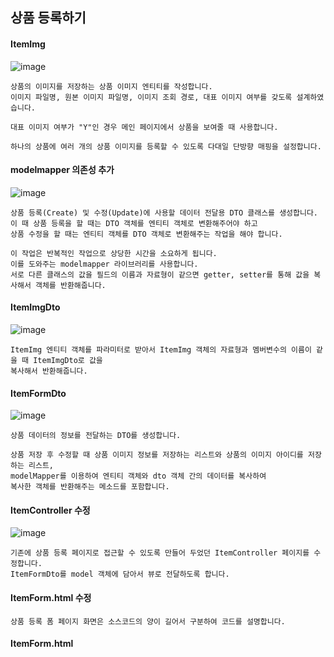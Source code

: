 ## 상품 등록하기
#### ItemImg
![image](https://github.com/mr-won/Shopping_Mall/assets/58906858/0bdc90b4-11c9-4fd9-8846-f7a6ad844c85)
```
상품의 이미지를 저장하는 상품 이미지 엔티티를 작성합니다.
이미지 파일명, 원본 이미지 파일명, 이미지 조회 경로, 대표 이미지 여부를 갖도록 설계하였습니다.

대표 이미지 여부가 "Y"인 경우 메인 페이지에서 상품을 보여줄 때 사용합니다.

하나의 상품에 여러 개의 상품 이미지를 등록할 수 있도록 다대일 단방향 매핑을 설정합니다.
```
#### modelmapper 의존성 추가
![image](https://github.com/mr-won/Shopping_Mall/assets/58906858/d10f3646-78b2-4e20-801d-8300696d7c0c)
```
상품 등록(Create) 및 수정(Update)에 사용할 데이터 전달용 DTO 클래스를 생성합니다.
이 때 상품 등록을 할 때는 DTO 객체를 엔티티 객체로 변환해주어야 하고
상품 수정을 할 때는 엔티티 객체를 DTO 객체로 변환해주는 작업을 해야 합니다.

이 작업은 반복적인 작업으로 상당한 시간을 소요하게 됩니다.
이를 도와주는 modelmapper 라이브러리를 사용합니다.
서로 다른 클래스의 값을 필드의 이름과 자료형이 같으면 getter, setter를 통해 값을 복사해서 객체를 반환해줍니다.
```
#### ItemImgDto
![image](https://github.com/mr-won/Shopping_Mall/assets/58906858/4c2e26e1-3603-449d-852d-76ae360530b1)
```
ItemImg 엔티티 객체를 파라미터로 받아서 ItemImg 객체의 자료형과 멤버변수의 이름이 같을 때 ItemImgDto로 값을
복사해서 반환해줍니다.
```
#### ItemFormDto
![image](https://github.com/mr-won/Shopping_Mall/assets/58906858/caabb33d-db99-4919-8b9d-70f9c7680dca)
```
상품 데이터의 정보를 전달하는 DTO를 생성합니다.

상품 저장 후 수정할 때 상품 이미지 정보를 저장하는 리스트와 상품의 이미지 아이디를 저장하는 리스트,
modelMapper를 이용하여 엔티티 객체와 dto 객체 간의 데이터를 복사하여
복사한 객체를 반환해주는 메소드를 포함합니다.
```
#### ItemController 수정
![image](https://github.com/mr-won/Shopping_Mall/assets/58906858/d5bc0f79-4498-4fdf-846c-03c7a79bfb2f)
```
기존에 상품 등록 페이지로 접근할 수 있도록 만들어 두었던 ItemController 페이지를 수정합니다.
ItemFormDto를 model 객체에 담아서 뷰로 전달하도록 합니다.
```
#### ItemForm.html 수정
```
상품 등록 폼 페이지 화면은 소스코드의 양이 길어서 구분하여 코드를 설명합니다.
```
#### ItemForm.html <script>
![image](https://github.com/mr-won/Shopping_Mall/assets/58906858/825530e0-a625-49a4-b94e-4817e8704e72)
```
상품 등록 시 실패 메시지르 받아서 상품 등록 페이지에 재진입 시 alert를 통해서 실패 사유를 보여줍니다.
파일 첨부 시 이미지 파일인지 검사를 합니다. 스크립트에서 검사를 한 번 하고, 서버에서 한 번 더 검사합니다.

서버쪽에서 말고 스크립트에서 검사하는 이유는 서버에 요청하고 클라이언트에 반환하는 등 리소스를 소모하기 때문입니다.
```
#### ItemForm.html <Form>
![image](https://github.com/mr-won/Shopping_Mall/assets/58906858/2752fd50-ca5e-46be-ab6b-10cc54407dfd)
```
파일을 전송할 때는 form 태그에 enctype(인코딩 타입)값으로 multipart/form-data를 입력합니다.
모든 문자를 인코딩하지않음을 명시합니다. 이 속성은 method의 속성값이 post인 경우에만 사용할 수 있습니다.
```
#### ItemForm.html <SellStatus>
![image](https://github.com/mr-won/Shopping_Mall/assets/58906858/4fd69642-b800-4f2c-a6bf-9f9f0ae9341b)
```
상품 판매 상태의 경우 판매 중과 품절 상태가 있습니다.
상품 주문이 많이 들어와서 재고가 없을 경우 주문 시 품절 상태로 변경
상품 등록만 먼저 해놓고 팔지 않을 경우에도 이용할 수 있습니다.
```
#### ItemForm.html <ItemImg>
![image](https://github.com/mr-won/Shopping_Mall/assets/58906858/9b67111f-3091-410e-8dc4-9a2d2e287df5)
```
상품 이미지의 경우 상품을 등록할 때와 상품을 저장할 때 2가지의 경우로 나눕니다.

상품 이미지 정보를 담고 있는 리스트가 비어 있다면 상품을 등록하는 경우입니다.

상품 이미지 정보를 담고 있는 리스트가 비어있지 않다면 상품을 수정하는 경우입니다.
```
#### ItemForm.html 이미지 수정
![image](https://github.com/mr-won/Shopping_Mall/assets/58906858/f1c5c125-d223-4cb6-b6bd-e3c26679f57f)
```
상품 이미지 정보를 담고 있는 리스트가 비어있지 않을 때 상품 아이디가 없는 경우(상품을 처음 등록할 경우)
저장 로직을 호출하는 버튼을 보여줍니다.

상품의 아이디가 있는 경우 수정 로직을 호출하는 버튼을 보여줍니다.
```
#### 상품 등록 페이지 구현
![image](https://github.com/mr-won/Shopping_Mall/assets/58906858/b1cbcc3a-1043-4d8c-b1b3-8e33bcd00a7b)
```
상품 등록 페이지를 구현하였습니다.

상품 판매 상태 말고도 상품 타임 세일 등의 기능을 추가하면 상품 구매자의 구매 욕구를 더 증가하도록 하는 등의
기능을 추가할 수 있을 것 같습니다.

상품 상세 이미지 중 대표 이미지등을 관리할 수 있습니다.
```
#### application.properties 설정 추가하기
![image](https://github.com/mr-won/Shopping_Mall/assets/58906858/d8fa9d12-708a-4d71-9a64-91e60a6ce4fe)
```
상품 이미지 경로와 리소스 업로드 경로 프로퍼티를 추가합니다.
```
#### WebMvcConfig 
![image](https://github.com/mr-won/Shopping_Mall/assets/58906858/4175f411-354e-4392-964a-1b10fb20ee64)
```
WebMvcConfigurer 인터페이스를 구현한 WebMvcConfig 파일을 작성합니다.
addResourceHandlers 메소드를 통해서 자신의 로컬 컴퓨터에 업로드한 파일을 찾을 위치를 설정합니다.
```
#### FileService
![image](https://github.com/mr-won/Shopping_Mall/assets/58906858/0f3fd38e-6092-45b4-8e0c-3d75055feb0f)
```
파일을 처리하는 FileService 클래스를 작성합니다.
파일을 업로드하는 메소드와 삭제하는 메소드를 작성하였습니다.

파일을 업로드하는 메소드에서는 서로 다른 객체에 이름을 부여하는 uuid와 확장자를 합쳐서 새로운 파일이름을 만들고
그 파일이름으로 파일경로를 생성한 후 생성자로 넘겨줘서 파일 출력 스트림을 생성합니다.

파일을 삭제하는 메소드에서는 파일이 저장된 경로를 이용하여 파일 객체를 생성한 후 객체의 존재여부에 따라 삭제를 합니다.
```
#### ItemImgRepository
![image](https://github.com/mr-won/Shopping_Mall/assets/58906858/f0df238f-4df7-4492-981d-2997490a6f3f)
```
상품 이미지 정보를 저장하는 ItemImgRepository 인터페이스를 작성합니다.
```
#### ItemImgService
![image](https://github.com/mr-won/Shopping_Mall/assets/58906858/ab403154-6050-4528-9765-aa7664a510eb)
```
상품 이미지를 업로드하고, 상품 이미지 정보를 저장하는 ItemImgService 클래스를 작성합니다.
```
#### ItemService
![image](https://github.com/mr-won/Shopping_Mall/assets/58906858/aee818fb-10a4-4e96-aa95-c6ecabb44336)
```
상품을 등록하는 ItemService 클래스를 작성합니다.

상품 등록 폼으로부터 입력 받은 데이터로 item 객체를 생성합니다.
상품 데이터를 저장한 후 첫 번째 이미지일 경우 상품 이미지 여부 값을 Y로하고 나머지는 N으로 합니다.
상품의 이미지 정보를 저장합니다.
```
#### ItemController
![image](https://github.com/mr-won/Shopping_Mall/assets/58906858/8de8d890-02fd-4ff0-908c-a44a4dd5800b)
```
상품을 등록하는 url을 ItemController 클래스에 추가합니다.

상품 등록시 필수값(첫 번째 상품이미지)가 없다면 다시 상품 등록 페이지로 전환합니다.
상품 저장 로직을 호출합니다. 상품이 정상적으로 등록되었다면 메인 페이지로 이동합니다.
```
#### 상품 등록 테스트 데이터 입력
![image](https://github.com/mr-won/Shopping_Mall/assets/58906858/e6379185-f693-4ce5-9bb7-10988701902c)
#### 상품 등록 테스트 입력 후 메인 화면 이동
![image](https://github.com/mr-won/Shopping_Mall/assets/58906858/7e046eb6-5356-4fc6-a956-ff26ecb96e9c)
```
저장 버튼을 눌렀을 때 상품이 정상적으로 저장되었다면 다음과 같이 메인페이지로 이동합니다.
```
#### 상품 등록 후 이미지 저장 결과
![image](https://github.com/mr-won/Shopping_Mall/assets/58906858/5426d941-ef23-43f9-96df-c0739b7f2e63)
```
파일 업로드 경로인 C:/shop/item 경로에 업로드한 청바지 사진과 스웨터 사진이 올라온 것을 확인할 수 있습니다.
```
## 상품 수정하기
#### ItemService
![image](https://github.com/mr-won/Shopping_Mall/assets/58906858/aa2175ae-ae4b-4a1d-929b-e4dfbbbfc0d3)
```
등록된 상품을 불러오는 getItemDtl 메소드를 ItemService 클래스에 추가합니다.
상품 데이털르 읽어오는 트랜잭션에 읽기 전용을 설정하여 JPA가 변경감지를 수행하지 않도록 합니다.
상품의 이미지를 조회하고 조회한 ItemImg 엔티티를 ItemImgDto 객체로 만들어서 리스트에 추가합니다.
상품의 아이디를 통해서 상품 엔티티를 조회합니다.
```
#### ItemController
![image](https://github.com/mr-won/Shopping_Mall/assets/58906858/01d2592b-6ba7-40ef-9b1f-24adb7c9e78b)
```
조회한 상품 데이터를 모델에 담아서 뷰로 전달합니다.
저장한 상품을 상품의 아이디를 이용해서 조회할 수 있습니다.
```
#### 상품 수정 페이지
![image](https://github.com/mr-won/Shopping_Mall/assets/58906858/033b7d3a-2145-4ce5-bc67-bb36d2eeda47)
```
http://localhost:8000/admin/item/상품아이디를 입력해보겠습니다.
상품아이디로 조회되는 상품이 없을 경우에는 상품 등록페이지로 이동하고
상품아디디로 조회되는 상품이 있을 경우에는 등록한 상품이 정상적으로 보이는 것을 확인할 수 있습니다.
```
#### ItemImgService
![image](https://github.com/mr-won/Shopping_Mall/assets/58906858/26454ebb-77e7-4f31-997d-fc270aec5a8d)
```
상품 이미지 수정하는 updateItemImg 메소드를 작성합니다.
상품 이미지를 수정할 때는 변경감지 기능을 사용합니다.
기존 등록한 이미지 파일을 삭제하고 업데이트한 이미지로 업로드합니다.
변경된 상품이미지 정보를 세팅합니다. savedItemImg는 영속 상태이므로 데이터를 변경하는 것만으로도
변경 감지 기능이 동작하여 트랜잭션이 끝날 때 update 쿼리가 실행됩니다.
```
#### Item
![image](https://github.com/mr-won/Shopping_Mall/assets/58906858/2662a1a2-e6c2-456c-b10d-b0e72dcb06bc)
```
Item 상품 엔티티에 상품을 업데이트하는 로직을 구현합니다.
엔티티 클래스에 비즈니스 로직을 추가하여 객체지향적(코드 재활용 목적)으로 코딩할 수 있습니다.
```
#### ItemService
![image](https://github.com/mr-won/Shopping_Mall/assets/58906858/b940262a-14ed-4aa9-8921-1de6c6ec3226)
```
상품을 업데이트할 때도 변경감지 기능을 사용합니다.
상품등록할 때 전달받은 상품아이디로 상품엔티티를 조회한 후 상품 등록화면에서 입력받은 데이터로 상품 엔티티를 업데이트합니다.
상품이미지 아이디를 조회하고 상품이미지를 업데이트합니다.(변경감지기능 updateItemImg)
```
#### ItemController
![image](https://github.com/mr-won/Shopping_Mall/assets/58906858/3564cc91-5afe-4235-a932-8fc0664f1509)
```
상품을 수정하는 url을 itemController 클래스에 추가합니다. 상품을 등록할 때 추가했던 코드와 비슷합니다.
```
#### 상품 수정 테스트
![image](https://github.com/mr-won/Shopping_Mall/assets/58906858/9f6e1061-0e04-4917-a48b-0820f08f0904)
```
새로운 테스트 상품을 등록합니다.
```
![image](https://github.com/mr-won/Shopping_Mall/assets/58906858/286cdc92-7e71-43b5-93be-c10fe2e681ab)
```
새로운 테스트 상품의 상품아이디를 확인하고 item_id = 352입니다. http://localhost:8000/admin/item/352 경로로 접속합니다.
```
![image](https://github.com/mr-won/Shopping_Mall/assets/58906858/0a71d902-d9dc-40fb-a02a-a7883af62f43)
```
해당 상품의 수정 페이지로 이동하게 되고 판매 상태를 품절, 가격을 20000, 재고를 200, 상품 상세 내용을 상품 수정 테스트,
상품의 이미지를 청바지에서 스웨터로 수정해보겠습니다.
```
![image](https://github.com/mr-won/Shopping_Mall/assets/58906858/d9ed4c25-8932-4459-a73f-1a1d87ce40c1)
```
기존에 올린 이미지 파일은 삭제되고 신규로 업로드한 이미지가 스웨터로 변경되고 메인화면으로 이동된 것으로 보아
상품 수정이 정상적으로 이루어진 것을 확인할 수 있습니다.
```
## 상품 관리하기
```
상품을 조회하는 조건(상품 등록일, 판매 상태, 상품명 또는 상품 등록자 아이디)를 설정 후 페이징 기능을 통해
일정 개수의 상품만 불러오며, 선택한 상품 상세 페이지로 이동할 수 있는 기능까지를 Querydsl을 이용하여 구현합니다.
```
#### 추가된 엔티티들의 Qdomain 생성
![image](https://github.com/mr-won/Shopping_Mall/assets/58906858/611d487c-85b9-4507-b1e2-46e7e6a04992)
```
maven compile을 실행하여 지금까지 작성한 엔티티 클래스들의 Qdomain 클래스를 생성합니다.
```
#### ItemSearchDto
![image](https://github.com/mr-won/Shopping_Mall/assets/58906858/9351f7a4-d7fa-41f3-b1b3-254e23579087)
```
상품 데이터 조회 시 상품 조회 조건을 가지고 있는 ItemSearchDto 클래스를 생성합니다.
```
#### Querydsl + Spring Data Jpa
```
Querydsl을 Spring Data Jpa와 함께 사용하기 위해서는 3단계의 과정으로 사용자 정의 리포지토리를 정의해야 합니다.
1. 사용자 정의 인터페이스 작성
2. 사용자 정의 인터페이스 구현
3. Spring Data Jpa 리포지토리에서 사용자 정의 인터페이스 상속
```
#### ItemRepositoryCustom
![image](https://github.com/mr-won/Shopping_Mall/assets/58906858/dd172dc1-f3fc-4077-9c46-4a032d6c3fd6)  
```
사용자 정의 인터페이스를 작성합니다.
Page<Item> 객체를 반환하는 getAdminItemPage 메소드를 작성합니다.
파라미터로 상품 조회 조건을 가지고 있는 itemSearchDto 객체와 페이징 정보를 담고 있는 pageable 객체를 받습니다.
```
#### ItemRepositoryCustomImpl
```
ItemRepositoryCustom 인터페이스를 구현하는 ItemRepositoryCustomImpl 클래스를 작성합니다.
BooleanExpression을 반환하는 메소드를 만들고 해당 조건들을 queryFactory의 where절에 사용합니다.
```
![image](https://github.com/mr-won/Shopping_Mall/assets/58906858/547d507a-f1e3-4fcf-b512-98d5a95e90da)
```
상품 판매 상태에 따른 상품 조회 조건입니다.
```
![image](https://github.com/mr-won/Shopping_Mall/assets/58906858/6f76cb49-a1fc-4ef7-bd65-eaad393208da)
```
searchDateType의 값에 따라서 dateTime의 값을 이전 시간의 값으로 세팅 후 해당 시간 이후 등록된 상품만 조회합니다.
```
![image](https://github.com/mr-won/Shopping_Mall/assets/58906858/b6332a4c-47c0-4ec8-a782-9464ad6dc9b2)
```
searchBy의 값에 따라서 상품명에 검색어를 포함하고 있는 상품 또는 상품 생성자의 아이디에 검색어를 포함하고 있는 상품을
조회하도록 합니다.
```
![image](https://github.com/mr-won/Shopping_Mall/assets/58906858/ca392efb-d7ca-464a-803f-c41cbc2c5b16)
```
getAdminItemPage 메소드를 오버라이딩하여 구현합니다. 조회한 데이터를 Page클래스의 구현체 PageImpl 객체로 반환합니다.
```
#### ItemRepository 수정
![image](https://github.com/mr-won/Shopping_Mall/assets/58906858/87490afe-8036-4152-a237-4f107efb0c89)
```
ItemRepository 인터페이스에서 ItemRepositoryCustom 인터페이스를 상속합니다.
상품 관리 페이지 목록을 불러오는 getAdminItemPage 메소드를 사용할 수 있습니다.
```
#### ItemService 수정
![image](https://github.com/mr-won/Shopping_Mall/assets/58906858/02dbfcf4-d36f-4140-8491-28a8c5b60a94)
```
ItemService 클래스에 상품 조회 조건과 페이징 정보를 파라미터로 받아서 상품 데이터를 조회하는 getAdminItemPage() 메소드를
추가합니다.
```
#### ItemController 수정
![image](https://github.com/mr-won/Shopping_Mall/assets/58906858/75a7eaca-e915-4337-8e6f-1ab24cd57de4)
```
ItemContoller 클래스에 상품 관리 화면 이동 및 조회한 상품 데이터를 화면에 전달하는 로직을 구현하였습니다.
한 페이지당 총 3개의 상품만 보여주도록 하였습니다.
```
#### itemMng.html script
![image](https://github.com/mr-won/Shopping_Mall/assets/58906858/3bccbf89-5094-4934-87ea-d06c1e81cf1b)
```
itemMng html의 스크립트 쪽 코드입니다.
상품 검색을 할 때 주의해야 할 점은 검색 버튼을 클릭할 때 조회할 페이지 번호를 0으로 설정해서 조회해야 한다는 점입니다.
그래야 현재 조회 조건으로 상품 데이터를 0페이지부터 조회합니다.
```
#### itemMng.html Table
![image](https://github.com/mr-won/Shopping_Mall/assets/58906858/e6699013-abc3-49b8-acae-d343c2eda8a4)
```
Table 영역에서는 조회한 상품 데이터를 그려줍니다.
```
#### itemMng.html 하단의 페이지 번호
![image](https://github.com/mr-won/Shopping_Mall/assets/58906858/6e626a5e-2ad6-418a-ba7e-f3085b822b4a)
```
첫 번째 페이지면 previous버튼을 눌렀을 때 disabled으로 선택 불가능하도록 합니다.
previous 버튼 클릭 시 현재 페이지에서 이전 페이지로 이동하도록 page 함수를 호출합니다.

마지막 페이지면 next 버튼을 눌렀을 때 disabled으로 선택 불가능하도록 합니다.
next 버튼 클릭 시 현재 페이지에서 다음 페이지로 이동하도록 page 함수를 호출합니다.
```
#### 상품 관리 화면 구현
![image](https://github.com/mr-won/Shopping_Mall/assets/58906858/208a44d9-2b72-4889-aa9c-131bb76b8747)
```
상품 관리 메뉴를 클릭하면 상품 관리 화면을 볼 수 있습니다. 하단의 상품 조회 조건을 여러 가지 선택 후 검색해보면
해당 조건에 맞는 상품들만 출력되는 것을 볼 수 있습니다.
```
#### attempt to recreate a file for type 빌드 오류 해결방법
![image](https://github.com/mr-won/Shopping_Mall/assets/58906858/9f16fb9e-d7b6-4f61-a30e-5d07e60bf0d0)
```
엔티티로 Qdomain 클래스를 생성할 때 파일이 이미 존재하고 있기 때문에 발생하는 오류로
target/generated-sources 파일을 통째로 삭제한 후 빌드하면 오류가 해결된다.
```
## 메인 화면
```
상품 메인 화면 역시 등록 화면과 마찬가지로 Querydsl을 사용하여 상품명으로 검색이 가능하도록 구현하였습니다.
Querydsl 대신 QueryProjection을 사용하여 상품 조회 시 Item 객체로 값을 받은 후 dto 클래스로 변환하는 과정없이
바로 dto 객체를 뽑아냈습니다.
```
#### MainItemDto
![image](https://github.com/mr-won/Shopping_Mall/assets/58906858/4b989657-5cbe-4f83-9d90-20422bcb0844)
```
메인 페이지에서 상품을 보여줄 때 사용할 MainItemDto 클래스를 생성합니다.
```
#### QMainItemDto
![image](https://github.com/mr-won/Shopping_Mall/assets/58906858/5127994c-c46e-4c70-9754-2c034205199e)
```
QueryProjection을 사용하기 위해 maven compile을 하여 QDto 파일을 생성합니다.
```
#### ItemRepositoryCustom에 인터페이스 추가 작성
![image](https://github.com/mr-won/Shopping_Mall/assets/58906858/3aad2660-bb52-49b3-959a-bc688174a92d)
```
ItemRepository에 메인 페이지에 보여줄 상품 리스트를 가져오는 getMainItemPage 메소드를 생성합니다.
```
#### ItemRepositoryCustomImpl에 메소드 구현
![image](https://github.com/mr-won/Shopping_Mall/assets/58906858/d20d144a-cb14-45ba-9b23-cce0d2c97e77)
![image](https://github.com/mr-won/Shopping_Mall/assets/58906858/73669cdb-064f-4fdc-bb53-e854699d04af)
![image](https://github.com/mr-won/Shopping_Mall/assets/58906858/d3f25201-e208-418b-a23a-4fc1eb908c08)
```
getMainItemPage() 메소드를 ItemRepositoryCustomImpl 클래스에 구현합니다.
```
#### ItemService
![image](https://github.com/mr-won/Shopping_Mall/assets/58906858/4909aa74-fd10-4eab-ab63-4ab5ae8dacfa)
```
메인 페이지에 보여줄 상품 데이터를 조회하는 getMainItemPage 메소드를 ItemService 클래스에 추가합니다.
```
#### MainController 수정
![image](https://github.com/mr-won/Shopping_Mall/assets/58906858/20e1b23e-94b2-4135-bd1d-806dbb89ee15)
```
메인 페이지에 상품 데이터를 보여주기 위해서 기존에 작성한 MainController를 수정합니다.
```
#### Main.html 수정
```
상단에 쇼핑몰 배너 이미지와 검색창, 조회한 메인 아이템 상품들을 카드형태로 보여줍니다.
```
#### 메인 페이지 구현
```
상품 등록 페이지에서 등록한 상품들을 카드의 형태로 볼 수 있습니다.
```





## 상품 상세 페이지







